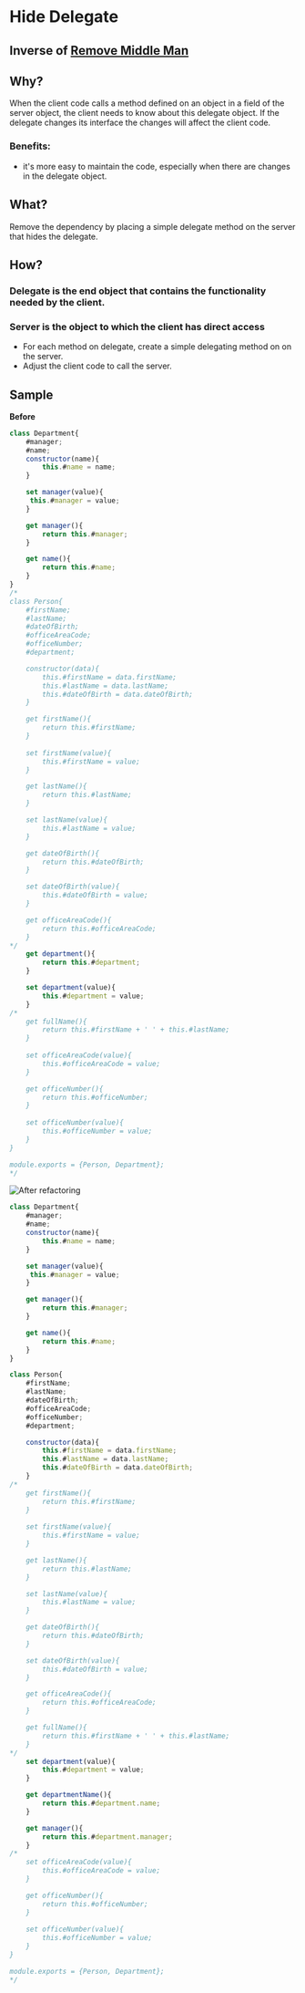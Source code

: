 # Hide Delegate
## Inverse of [Remove Middle Man](../../Remove/Remove%20Middle%20Man/Remove%20Middle%20Man.md)
## Why?
When the client code calls a method defined on an object in a field of the server object, the client needs to know about this delegate object.
If the delegate changes its interface the changes will affect the client code.
### Benefits:
- it's more easy to maintain the code, especially when there are changes in the delegate object.
## What?
Remove the dependency by placing a simple delegate method on the server that hides the delegate. 
## How?
### Delegate is the end object that contains the functionality needed by the client.
### Server is the object to which the client has direct access
- For each method on delegate, create a simple delegating method on on the server.
- Adjust the client code to call the server.
## Sample
**Before**
```js
class Department{
    #manager;
    #name;
    constructor(name){
        this.#name = name;
    }

    set manager(value){
     this.#manager = value;   
    }

    get manager(){
        return this.#manager;   
    }

    get name(){
        return this.#name;   
    }
}
/*
class Person{
    #firstName;
    #lastName;
    #dateOfBirth;
    #officeAreaCode;
    #officeNumber;
    #department;

    constructor(data){
        this.#firstName = data.firstName;
        this.#lastName = data.lastName;
        this.#dateOfBirth = data.dateOfBirth;
    }

    get firstName(){
        return this.#firstName;
    }
    
    set firstName(value){
        this.#firstName = value;
    }

    get lastName(){
        return this.#lastName;
    }

    set lastName(value){
        this.#lastName = value;
    }    

    get dateOfBirth(){
        return this.#dateOfBirth;
    }

    set dateOfBirth(value){
        this.#dateOfBirth = value;
    }

    get officeAreaCode(){
        return this.#officeAreaCode;
    }
*/
    get department(){
        return this.#department;
    }

    set department(value){
        this.#department = value;
    }
/*
    get fullName(){
        return this.#firstName + ' ' + this.#lastName;
    }
    
    set officeAreaCode(value){
        this.#officeAreaCode = value;
    }

    get officeNumber(){
        return this.#officeNumber;
    }
    
    set officeNumber(value){
        this.#officeNumber = value;
    }
}

module.exports = {Person, Department};
*/
```
![After refactoring](../../../images/arrow.png)
```js
class Department{
    #manager;
    #name;
    constructor(name){
        this.#name = name;
    }

    set manager(value){
     this.#manager = value;   
    }

    get manager(){
        return this.#manager;   
    }

    get name(){
        return this.#name;   
    }
}

class Person{
    #firstName;
    #lastName;
    #dateOfBirth;
    #officeAreaCode;
    #officeNumber;
    #department;

    constructor(data){
        this.#firstName = data.firstName;
        this.#lastName = data.lastName;
        this.#dateOfBirth = data.dateOfBirth;
    }
/*
    get firstName(){
        return this.#firstName;
    }
    
    set firstName(value){
        this.#firstName = value;
    }

    get lastName(){
        return this.#lastName;
    }

    set lastName(value){
        this.#lastName = value;
    }    

    get dateOfBirth(){
        return this.#dateOfBirth;
    }

    set dateOfBirth(value){
        this.#dateOfBirth = value;
    }

    get officeAreaCode(){
        return this.#officeAreaCode;
    }

    get fullName(){
        return this.#firstName + ' ' + this.#lastName;
    }
*/
    set department(value){
        this.#department = value;
    }

    get departmentName(){
        return this.#department.name;
    }

    get manager(){
        return this.#department.manager;
    }
/*  
    set officeAreaCode(value){
        this.#officeAreaCode = value;
    }

    get officeNumber(){
        return this.#officeNumber;
    }
    
    set officeNumber(value){
        this.#officeNumber = value;
    }
}

module.exports = {Person, Department};
*/
```